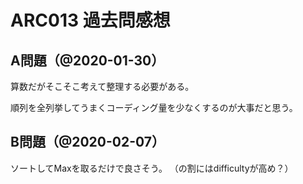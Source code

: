 # ARC013 過去問感想

## A問題（@2020-01-30）

算数だがそこそこ考えて整理する必要がある。

順列を全列挙してうまくコーディング量を少なくするのが大事だと思う。

## B問題（@2020-02-07）

ソートしてMaxを取るだけで良さそう。
（の割にはdifficultyが高め？）


